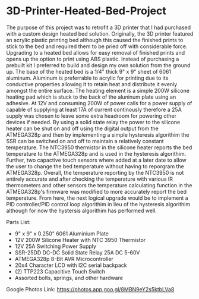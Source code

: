# 3D-Printer-Heated-Bed-Project

The purpose of this project was to retrofit a 3D printer that I had purchased with a custom design heated bed solution. Originally, the 3D printer featured an acrylic plastic printing bed although this caused the finished prints to stick to the bed and required them to be pried off with considerable force. Upgrading to a heated bed allows for easy removal of finished prints and opens up the option to print using ABS plastic. Instead of purchasing a prebuilt kit I preferred to build and design my own solution from the ground up. The base of the heated bed is a 1/4" thick  9" x 9" sheet of 6061 aluminum. Aluminum is preferrable to acrylic for printing due to its conductive properties allowing it to retain heat and distribute it evenly amongst the entire surface. The heating element is a simple 200W silicone heating pad which is stuck to the back of the aluninum plate using an adhesive. At 12V and consuming 200W of power calls for a power supply of capable of supplying at least 17A of current continously therefore a 25A supply was chosen to leave some extra headroom for powering other devices if needed. By using a solid state relay the power to the silicone heater can be shut on and off using the digital output from the ATMEGA328p and then by implementing a simple hysteresis algorithim the SSR can be switched on and off to maintain a relatively constant temperature. The NTC3950 thermistor in the silicone heater reports the bed temperature to the ATMEGA328p and is used in the hysteresis algorithim. Further, two capactive touch sensors where added at a later date to allow the user to change the bed temperature without having to reporgram the ATMEGA328p. Overall, the temperature reporting by the NTC3950 is not entirely accurate and after checking the temperature with various IR thermometers and other sensors the temperature calculating function in the ATMEGA328p's firmware was modified to more accurately report the bed temperature. From here, the next logical upgrade would be to implement a PID controller/PID control loop algorithim in lieu of the hysteresis algorithim although for now the hystersis algorithim has performed well. 


Parts List:
  - 9" x 9" x 0.250" 6061 Aluminium Plate
  - 12V 200W Silicone Heater with NTC 3950 Thermistor
  - 12V 25A Switching Power Supply
  - SSR-25DD DC-DC Solid State Relay 25A DC 5-60V
  - ATMEGA328p 8-Bit AVR Microcontroller
  - 20x4 Character LCD with I2C serial backpack
  - (2) TTP223 Capacitive Touch Switch
  - Assorted bolts, springs, and other hardware


Google Photos Link: https://photos.app.goo.gl/8MBN9eY2s5ktbLVa8

